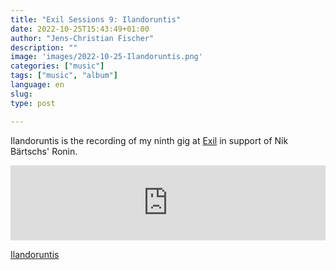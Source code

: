 ```yaml
---
title: "Exil Sessions 9: Ilandoruntis"
date: 2022-10-25T15:43:49+01:00
author: "Jens-Christian Fischer"
description: ""
image: 'images/2022-10-25-Ilandoruntis.png'
categories: ["music"]
tags: ["music", "album"]
language: en
slug: 
type: post

---
```


Ilandoruntis is the recording of my ninth gig at [Exil](https://exil.club) in support of Nik Bärtschs' Ronin. 

<iframe style="border: 0; width: 100%; height: 120px;" src="https://bandcamp.com/EmbeddedPlayer/album=107150390/size=large/bgcol=ffffff/linkcol=0687f5/tracklist=false/artwork=small/transparent=true/" seamless><a href="https://jens-christianfischer.bandcamp.com/album/ilandoruntis">Ilandoruntis by Jens-Christian Fischer</a></iframe>

[Ilandoruntis](https://jens-christianfischer.bandcamp.com/album/ilandoruntis)